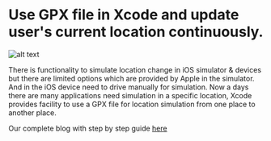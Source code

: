 # Use GPX file in Xcode and update user's current location continuously.

![alt text](https://www.logisticinfotech.com/wp-content/uploads/2019/01/ezgif.com-video-to-gif.gif)

There is functionality to simulate location change in iOS simulator & devices but there are limited options which are provided by Apple in the simulator. And in the iOS device need to drive manually for simulation. Now a days there are many applications need simulation in a specific location, Xcode provides facility to use a GPX file for location simulation from one place to another place.

Our complete blog with step by step guide [here](https://www.logisticinfotech.com/blog/use-gpx-file-in-xcode-and-update-users-current-location-continuously) 
